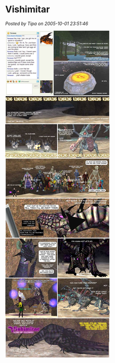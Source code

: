 # Vishimitar

*Posted by Tipa on 2005-10-01 23:51:46*

[![](../uploads/2009/01/2005-10-01-vishimitar.jpg "2005-10-01-vishimitar")](../uploads/2009/01/2005-10-01-vishimitar.jpg)

